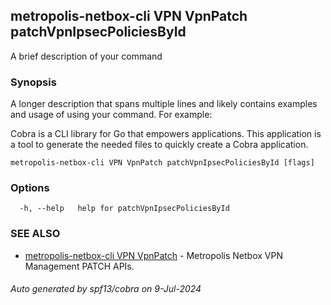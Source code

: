 ## metropolis-netbox-cli VPN VpnPatch patchVpnIpsecPoliciesById

A brief description of your command

### Synopsis

A longer description that spans multiple lines and likely contains examples
and usage of using your command. For example:

Cobra is a CLI library for Go that empowers applications.
This application is a tool to generate the needed files
to quickly create a Cobra application.

```
metropolis-netbox-cli VPN VpnPatch patchVpnIpsecPoliciesById [flags]
```

### Options

```
  -h, --help   help for patchVpnIpsecPoliciesById
```

### SEE ALSO

* [metropolis-netbox-cli VPN VpnPatch]()	 - Metropolis Netbox VPN Management PATCH APIs.

###### Auto generated by spf13/cobra on 9-Jul-2024
